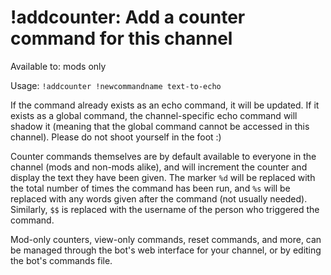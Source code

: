# !addcounter: Add a counter command for this channel

Available to: mods only

Usage: `!addcounter !newcommandname text-to-echo`

If the command already exists as an echo command, it will be updated. If it
exists as a global command, the channel-specific echo command will shadow it
(meaning that the global command cannot be accessed in this channel). Please
do not shoot yourself in the foot :)

Counter commands themselves are by default available to everyone in the
channel (mods and non-mods alike), and will increment the counter and
display the text they have been given. The marker `%d` will be replaced with
the total number of times the command has been run, and `%s` will be replaced
with any words given after the command (not usually needed). Similarly, `$$`
is replaced with the username of the person who triggered the command.

Mod-only counters, view-only commands, reset commands, and more, can be
managed through the bot's web interface for your channel, or by editing the
bot's commands file.

